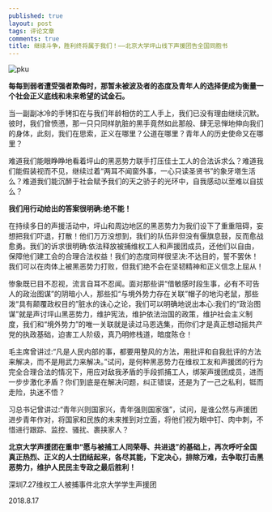 ```yaml
---
published: true
layout: post
tags: 评论文章
comments: true
title: 继续斗争，胜利终将属于我们！——北京大学坪山线下声援团告全国同胞书
---
```


![pku](http://wx4.sinaimg.cn/mw690/0060lm7Tly1fud2j3kbadj30j60eedjp.jpg)

**每每到弱者遭受强者欺侮时，那暂未被波及者的态度及青年人的选择便成为衡量一个社会正义底线和未来希望的试金石。**

当一副副冰冷的手铐扣在与我们年龄相仿的工人手上，我们已没有理由继续沉默。彼时，我们曾愤懑，那一只只同样肮脏的黑手竟然如此那般、肆无忌惮地伸向我们的身体，此刻，我们在思索，正义在哪里？公道在哪里？青年人的历史使命又在哪里？

难道我们能眼睁睁地看着坪山的黑恶势力联手打压佳士工人的合法诉求么？难道我们能假装视而不见，继续过着“两耳不闻窗外事，一心只读圣贤书”的象牙塔生活么？难道我们能沉醉于社会赋予我们的天之骄子的光环中，自我感动以至难以自拔么？

**我们用行动给出的答案很明确:绝不能！**

在持续多日的声援活动中，坪山和周边地区的黑恶势力为我们设下了重重阻碍，妄想把我们吓退，打散！他们万万没想到，我们的队伍非但没有偃旗息鼓，反而愈战愈勇。我们的诉求很明确:依法释放被捕维权工人和声援团成员，还他们以自由，保障他们建工会的合理合法权益！我们的态度同样很坚决:不达目的，誓不罢休！我们可以在肉体上被黑恶势力打败，但我们绝不会在坚韧精神和正义信念上屈从！

惨象既已目不忍视，流言自耳不忍闻。面对那些讲“借敏感时段生事，必有不可告人的政治图谋”的阴暗小人，那些扣“与境外势力存在关联”帽子的地沟老鼠，那些泼“具有颠覆政权目的”脏水的诛心之论，我们可以明确地说出本心:我们的“政治图谋”就是声讨坪山黑恶势力，维护宪法，维护依法治国的政策，维护社会主义制度，我们和“境外势力”的唯一关联就是读过马恩选集，而你们才是真正想动摇共产党的执政基础，迫害工人阶级，真乃明修栈道，暗度陈仓！

毛主席曾讲过:“凡是人民内部的事，都要用整风的方法，用批评和自我批评的方法来解决，而不是用武力来解决。”试问，是何种黑恶势力在维权工友和声援团的行为完全合理合法的情况下，用应对敌我矛盾的手段抓捕工人，绑架声援团成员，进而一步步激化矛盾？你们到底是在解决问题，纠正错误，还是为了一己之私利，铤而走险，执迷不悟？

习总书记曾讲过:“青年兴则国家兴，青年强则国家强”，试问，是谁公然与声援团进步青年作对，将国家和民族的未来推到对立面，将他们视为眼中钉、肉中刺，不惜进行跟踪、监控、骚扰、裹挟家人？

**北京大学声援团在重申“愿与被捕工人同荣辱、共进退”的基础上，再次呼吁全国真正热烈、正义的人士团结起来，各尽其能，下定决心，排除万难，去争取打击黑恶势力，维护人民民主专政之最后胜利！**

深圳7.27维权工人被捕事件北京大学学生声援团

2018.8.17



